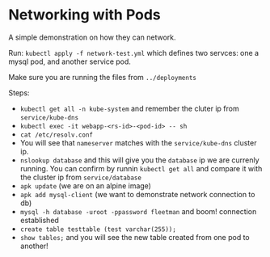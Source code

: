 # Networking with Pods

A simple demonstration on how they can network.

Run: `kubectl apply -f network-test.yml` which defines two servces: one a mysql pod, and another service pod.

Make sure you are running the files from `../deployments`

Steps:
- `kubectl get all -n kube-system` and remember the cluter ip from `service/kube-dns`
- `kubectl exec -it webapp-<rs-id>-<pod-id> -- sh`
- `cat /etc/resolv.conf`
- You will see that `nameserver` matches with the `service/kube-dns` cluster ip.
- `nslookup database` and this will give you the `database` ip we are currenly running. You can confirm by runnin `kubectl get all` and compare it with the cluster ip from `service/database`
- `apk update` (we are on an alpine image)
- `apk add mysql-client` (we want to demonstrate network connection to db)
- `mysql -h database -uroot -ppassword fleetman` and boom! connection established
- `create table testtable (test varchar(255));`
- `show tables;` and you will see the new table created from one pod to another!
